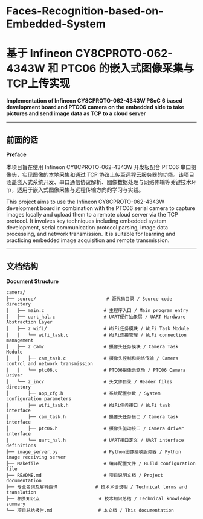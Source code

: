 # Faces-Recognition-based-on-Embedded-System
# 基于 Infineon CY8CPROTO-062-4343W 和 PTC06 的嵌入式图像采集与TCP上传实现  
**Implementation of Infineon CY8CPROTO-062-4343W PSoC 6 based development board and PTC06 camera on the embedded side to take pictures and send image data as TCP to a cloud server**

---

## 前面的话  
**Preface**

本项目旨在使用 Infineon CY8CPROTO-062-4343W 开发板配合 PTC06 串口摄像头，实现图像的本地采集和通过 TCP 协议上传至远程云服务器的功能。该项目涵盖嵌入式系统开发、串口通信协议解析、图像数据处理与网络传输等关键技术环节，适用于嵌入式图像采集与远程传输方向的学习与实践。

This project aims to use the Infineon CY8CPROTO-062-4343W development board in combination with the PTC06 serial camera to capture images locally and upload them to a remote cloud server via the TCP protocol. It involves key techniques including embedded system development, serial communication protocol parsing, image data processing, and network transmission. It is suitable for learning and practicing embedded image acquisition and remote transmission.

---

## 文档结构  
**Document Structure**

```plaintext
camera/
├── source/                          # 源代码目录 / Source code directory
│   ├── main.c                      # 主程序入口 / Main program entry
│   ├── uart_hal.c                  # UART硬件抽象层 / UART Hardware Abstraction Layer
│   ├── z_wifi/                     # WiFi任务模块 / WiFi Task Module
│   │   └── wifi_task.c             # WiFi连接管理 / WiFi connection management
│   ├── z_cam/                      # 摄像头任务模块 / Camera Task Module
│   │   ├── cam_task.c              # 摄像头控制和网络传输 / Camera control and network transmission
│   │   └── ptc06.c                 # PTC06摄像头驱动 / PTC06 Camera Driver
│   └── z_inc/                      # 头文件目录 / Header files directory
│       ├── app_cfg.h               # 系统配置参数 / System configuration parameters
│       ├── wifi_task.h             # WiFi任务接口 / WiFi task interface
│       ├── cam_task.h              # 摄像头任务接口 / Camera task interface
│       ├── ptc06.h                 # 摄像头驱动接口 / Camera driver interface
│       └── uart_hal.h              # UART接口定义 / UART interface definitions
├── image_server.py                 # Python图像接收服务器 / Python image receiving server
├── Makefile                        # 编译配置文件 / Build configuration file
├── README.md                       # 项目说明文档 / Project documentation
├── 专业名词及解释翻译              # 技术术语说明 / Technical terms and translation
├── 相关知识点                      # 技术知识总结 / Technical knowledge summary
└── 项目总结报告.md                 # 本文档 / This documentation
```
